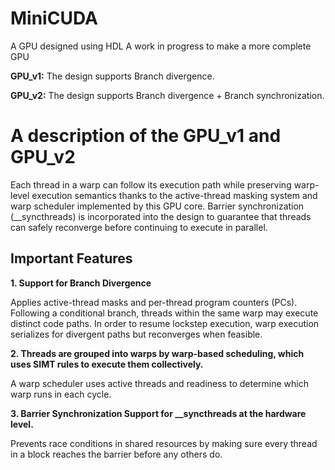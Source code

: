 # MiniCUDA
A GPU designed using HDL 
A work in progress to make a more complete GPU

**GPU_v1:**  The design supports Branch divergence.

**GPU_v2:**  The design supports Branch divergence + Branch synchronization.

# A description of the **GPU_v1** and **GPU_v2**

Each thread in a warp can follow its execution path while preserving warp-level execution semantics thanks to the active-thread masking system and warp scheduler implemented by this GPU core.
Barrier synchronization (__syncthreads) is incorporated into the design to guarantee that threads can safely reconverge before continuing to execute in parallel.

## Important Features

**1. Support for Branch Divergence**

Applies active-thread masks and per-thread program counters (PCs).
Following a conditional branch, threads within the same warp may execute distinct code paths.
In order to resume lockstep execution, warp execution serializes for divergent paths but reconverges when feasible.

**2. Threads are grouped into warps by warp-based scheduling, which uses SIMT rules to execute them collectively.**

A warp scheduler uses active threads and readiness to determine which warp runs in each cycle.

**3. Barrier Synchronization Support for __syncthreads at the hardware level.**

Prevents race conditions in shared resources by making sure every thread in a block reaches the barrier before any others do.
